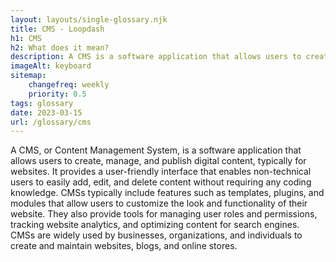 ```yaml
--- 
layout: layouts/single-glossary.njk
title: CMS - Loopdash
h1: CMS
h2: What does it mean?
description: A CMS is a software application that allows users to create, manage, and publish digital content, such as blog posts, web pages, and media files, on a website, like Wordpress.
imageAlt: keyboard
sitemap:
	changefreq: weekly
	priority: 0.5
tags: glossary
date: 2023-03-15
url: /glossary/cms
---
```


A CMS, or Content Management System, is a software application that allows users to create, manage, and publish digital content, typically for websites. It provides a user-friendly interface that enables non-technical users to easily add, edit, and delete content without requiring any coding knowledge. CMSs typically include features such as templates, plugins, and modules that allow users to customize the look and functionality of their website. They also provide tools for managing user roles and permissions, tracking website analytics, and optimizing content for search engines. CMSs are widely used by businesses, organizations, and individuals to create and maintain websites, blogs, and online stores.
